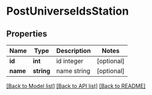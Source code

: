 # PostUniverseIdsStation

## Properties
Name | Type | Description | Notes
------------ | ------------- | ------------- | -------------
**id** | **int** | id integer | [optional] 
**name** | **string** | name string | [optional] 

[[Back to Model list]](../../README.md#documentation-for-models) [[Back to API list]](../../README.md#documentation-for-api-endpoints) [[Back to README]](../../README.md)

